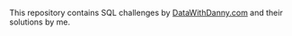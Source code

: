 This repository contains SQL challenges by [DataWithDanny.com](https://8weeksqlchallenge.com/) and their solutions by me.
